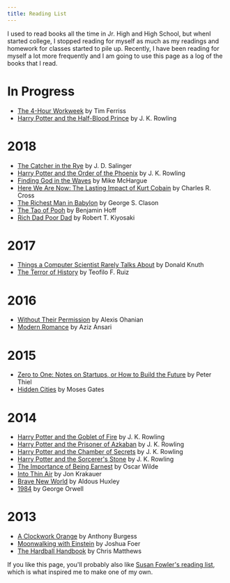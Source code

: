 ```yaml
---
title: Reading List
---
```


I used to read books all the time in Jr. High and High School,
but whenI started college,
I stopped reading for myself as much as my readings and homework
for classes started to pile up.
Recently, I have been reading for myself a lot more frequently and I am going to
use this page as a log of the books that I read.

# In Progress
 - [The 4-Hour Workweek](http://amzn.to/2F8QhRv) by Tim Ferriss
 - [Harry Potter and the Half-Blood Prince](http://amzn.to/2GXvgJY) by J. K. Rowling

# 2018
 - [The Catcher in the Rye](http://amzn.to/2CRRdYh) by J. D. Salinger
 - [Harry Potter and the Order of the Phoenix](http://amzn.to/2tdp9iv) by J. K. Rowling
 - [Finding God in the Waves](http://amzn.to/2CXHMXC) by Mike McHargue
 - [Here We Are Now: The Lasting Impact of Kurt Cobain](http://amzn.to/2GXzHEt) by Charles R. Cross
 - [The Richest Man in Babylon](http://amzn.to/2FM1CYG) by George S. Clason
 - [The Tao of Pooh](http://amzn.to/2H03uMV) by Benjamin Hoff
 - [Rich Dad Poor Dad](http://amzn.to/2FaoWyc) by Robert T. Kiyosaki

# 2017
 - [Things a Computer Scientist Rarely Talks About](http://amzn.to/2FNPYg7) by Donald Knuth
 - [The Terror of History](http://amzn.to/2H0PFxP) by Teofilo F. Ruiz

# 2016
 - [Without Their Permission](http://amzn.to/2GXuTPs) by Alexis Ohanian
 - [Modern Romance](http://amzn.to/2GVqNaH) by Aziz Ansari

# 2015
 - [Zero to One: Notes on Startups, or How to Build the Future](http://amzn.to/2FkF9nU) by Peter Thiel
 - [Hidden Cities](http://amzn.to/2Fk6Ih2) by Moses Gates

# 2014
 - [Harry Potter and the Goblet of Fire](http://amzn.to/2F9rDUS) by J. K. Rowling
 - [Harry Potter and the Prisoner of Azkaban](http://amzn.to/2CUcaSE) by J. K. Rowling
 - [Harry Potter and the Chamber of Secrets](http://amzn.to/2oEp2bj) by J. K. Rowling
 - [Harry Potter and the Sorcerer's Stone](http://amzn.to/2oCudrU) by J. K. Rowling
 - [The Importance of Being Earnest](http://amzn.to/2FQMwkV) by Oscar Wilde
 - [Into Thin Air](http://amzn.to/2oEp8iT) by Jon Krakauer
 - [Brave New World](http://amzn.to/2t7dhys) by Aldous Huxley
 - [1984](http://amzn.to/2oESPAx) by George Orwell

# 2013
 - [A Clockwork Orange](http://amzn.to/2FOL1ni) by Anthony Burgess
 - [Moonwalking with Einstein](http://amzn.to/2CTNHNa) by Joshua Foer
 - [The Hardball Handbook](http://amzn.to/2CUFSXB) by Chris Matthews

If you like this page,
you'll probably also like
[Susan Fowler's reading list](https://www.susanjfowler.com/reading-list/),
which is what inspired me to make one of my own.
